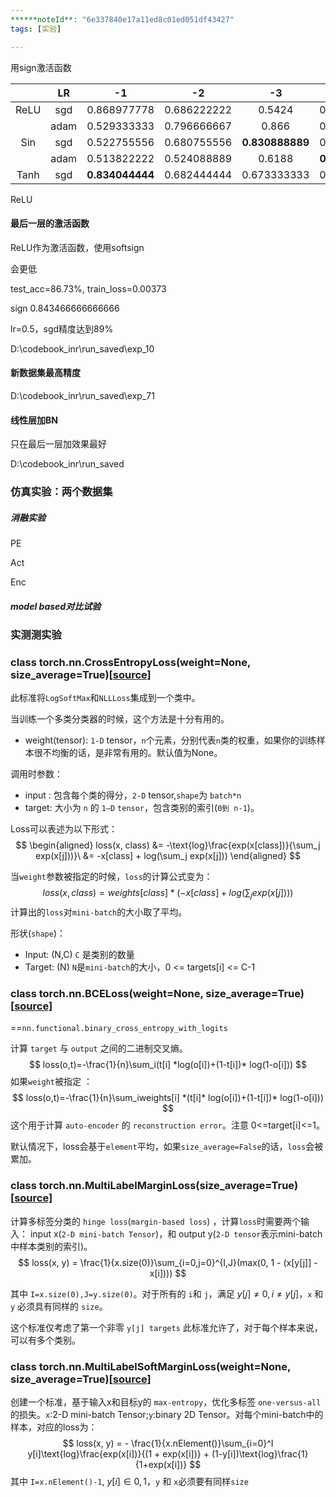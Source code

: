 ```yaml
---
******noteId**: "6e337840e17a11ed8c01ed051df43427"
tags: [实验]

---
```

用sign激活函数

|      |  LR  |       -1        |     -2      |       -3        |       -4        |
| :--: | :--: | :-------------: | :---------: | :-------------: | :-------------: |
| ReLU | sgd  |   0.868977778   | 0.686222222 |     0.5424      |   0.525777778   |
|      | adam |   0.529333333   | 0.796666667 |      0.866      |   0.716755556   |
| Sin  | sgd  |   0.522755556   | 0.680755556 | **0.830888889** |   0.680711111   |
|      | adam |   0.513822222   | 0.524088889 |     0.6188      | **0.687111111** |
| Tanh | sgd  | **0.834044444** | 0.682444444 |   0.673333333   |   0.555822222   |



ReLU

#### 最后一层的激活函数

ReLU作为激活函数，使用softsign

会更低

test_acc=86.73%, train_loss=0.00373

sign 0.843466666666666



lr=0.5，sgd精度达到89%



D:\codebook_inr\run_saved\exp_10

#### 新数据集最高精度

D:\codebook_inr\run_saved\exp_71



#### 线性层加BN

只在最后一层加效果最好

D:\codebook_inr\run_saved



### 仿真实验：两个数据集

##### 消融实验 

PE

Act

Enc



##### model based对比试验

### 实测测实验







### class torch.nn.CrossEntropyLoss(weight=None, size_average=True)[[source\]](http://pytorch.org/docs/_modules/torch/nn/modules/loss.html#CrossEntropyLoss)

此标准将`LogSoftMax`和`NLLLoss`集成到一个类中。

当训练一个多类分类器的时候，这个方法是十分有用的。

- weight(tensor): `1-D` tensor，`n`个元素，分别代表`n`类的权重，如果你的训练样本很不均衡的话，是非常有用的。默认值为None。

调用时参数：

- input : 包含每个类的得分，`2-D` tensor,`shape`为 `batch*n`
- target: 大小为 `n` 的 `1—D` `tensor`，包含类别的索引(`0到 n-1`)。

Loss可以表述为以下形式：
$$
\begin{aligned}
loss(x, class) &= -\text{log}\frac{exp(x[class])}{\sum_j exp(x[j]))}\
               &= -x[class] + log(\sum_j exp(x[j]))
\end{aligned}
$$


当`weight`参数被指定的时候，`loss`的计算公式变为：
$$
loss(x, class) = weights[class] * (-x[class] + log(\sum_j exp(x[j])))
$$
计算出的`loss`对`mini-batch`的大小取了平均。

形状(`shape`)：

- Input: (N,C) `C` 是类别的数量
- Target: (N) `N`是`mini-batch`的大小，0 <= targets[i] <= C-1

### class torch.nn.BCELoss(weight=None, size_average=True)[[source\]](http://pytorch.org/docs/_modules/torch/nn/modules/loss.html#BCELoss)

==`nn.functional.binary_cross_entropy_with_logits`

计算 `target` 与 `output` 之间的二进制交叉熵。 
$$
loss(o,t)=-\frac{1}{n}\sum_i(t[i] *log(o[i])+(1-t[i])* log(1-o[i]))
$$
如果`weight`被指定 ：
$$
loss(o,t)=-\frac{1}{n}\sum_iweights[i] *(t[i]* log(o[i])+(1-t[i])* log(1-o[i]))
$$
这个用于计算 `auto-encoder` 的 `reconstruction error`。注意 0<=target[i]<=1。

默认情况下，loss会基于`element`平均，如果`size_average=False`的话，`loss`会被累加。



### class torch.nn.MultiLabelMarginLoss(size_average=True)[[source\]](http://pytorch.org/docs/_modules/torch/nn/modules/loss.html#MultiLabelMarginLoss)

计算多标签分类的 `hinge loss`(`margin-based loss`) ，计算`loss`时需要两个输入： input x(`2-D mini-batch Tensor`)，和 output y(`2-D tensor`表示mini-batch中样本类别的索引)。
$$
loss(x, y) = \frac{1}{x.size(0)}\sum_{i=0,j=0}^{I,J}(max(0, 1 - (x[y[j]] - x[i])))
$$


其中 `I=x.size(0),J=y.size(0)`。对于所有的 `i`和 `j`，满足 $y[j]\neq0, i \neq y[j]$，`x` 和 `y` 必须具有同样的 `size`。

这个标准仅考虑了第一个非零 `y[j] targets` 此标准允许了，对于每个样本来说，可以有多个类别。

### class torch.nn.MultiLabelSoftMarginLoss(weight=None, size_average=True)[[source\]](http://pytorch.org/docs/_modules/torch/nn/modules/loss.html#MultiLabelSoftMarginLoss)

创建一个标准，基于输入x和目标y的 `max-entropy`，优化多标签 `one-versus-all` 的损失。`x`:2-D mini-batch Tensor;`y`:binary 2D Tensor。对每个mini-batch中的样本，对应的loss为：
$$
loss(x, y) = - \frac{1}{x.nElement()}\sum_{i=0}^I y[i]\text{log}\frac{exp(x[i])}{(1 + exp(x[i])}
                      + (1-y[i])\text{log}\frac{1}{1+exp(x[i])}
$$
其中 `I=x.nElement()-1`, $y[i] \in {0,1}$，`y` 和 `x`必须要有同样`size`
